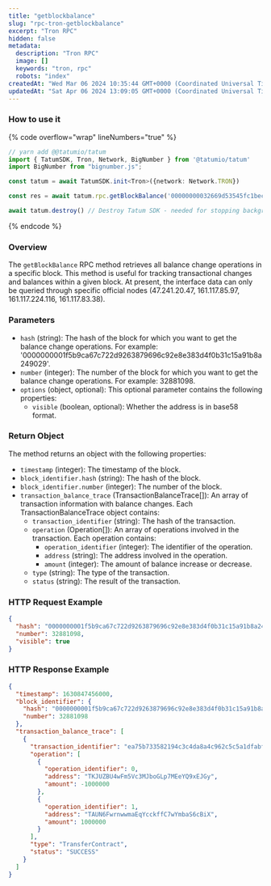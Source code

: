 ```yaml
---
title: "getblockbalance"
slug: "rpc-tron-getblockbalance"
excerpt: "Tron RPC"
hidden: false
metadata: 
  description: "Tron RPC"
  image: []
  keywords: "tron, rpc"
  robots: "index"
createdAt: "Wed Mar 06 2024 10:35:44 GMT+0000 (Coordinated Universal Time)"
updatedAt: "Sat Apr 06 2024 13:09:05 GMT+0000 (Coordinated Universal Time)"
---
```




### How to use it

{% code overflow="wrap" lineNumbers="true" %}

```typescript
// yarn add @@tatumio/tatum
import { TatumSDK, Tron, Network, BigNumber } from '@tatumio/tatum'
import BigNumber from "bignumber.js";

const tatum = await TatumSDK.init<Tron>({network: Network.TRON})

const res = await tatum.rpc.getBlockBalance('00000000032669d53545fc1becc4d0cc9287e6324fb3a9230103aa0922f84544', new BigNumber(52849109), { visible: true })

await tatum.destroy() // Destroy Tatum SDK - needed for stopping background jobs
```

{% endcode %}

### Overview

The `getBlockBalance` RPC method retrieves all balance change operations in a specific block. This method is useful for tracking transactional changes and balances within a given block. At present, the interface data can only be queried through specific official nodes (47.241.20.47, 161.117.85.97, 161.117.224.116, 161.117.83.38).

### Parameters

- `hash` (string): The hash of the block for which you want to get the balance change operations. For example: '0000000001f5b9ca67c722d9263879696c92e8e383d4f0b31c15a91b8a249029'.
- `number` (integer): The number of the block for which you want to get the balance change operations. For example: 32881098.
- `options` (object, optional): This optional parameter contains the following properties:
  - `visible` (boolean, optional): Whether the address is in base58 format.

### Return Object

The method returns an object with the following properties:

- `timestamp` (integer): The timestamp of the block.
- `block_identifier.hash` (string): The hash of the block.
- `block_identifier.number` (integer): The number of the block.
- `transaction_balance_trace` (TransactionBalanceTrace\[]): An array of transaction information with balance changes. Each TransactionBalanceTrace object contains:
  - `transaction_identifier` (string): The hash of the transaction.
  - `operation` (Operation\[]): An array of operations involved in the transaction. Each operation contains:
    - `operation_identifier` (integer): The identifier of the operation.
    - `address` (string): The address involved in the operation.
    - `amount` (integer): The amount of balance increase or decrease.
  - `type` (string): The type of the transaction.
  - `status` (string): The result of the transaction.

### HTTP Request Example

```json
{
  "hash": "0000000001f5b9ca67c722d9263879696c92e8e383d4f0b31c15a91b8a249029",
  "number": 32881098,
  "visible": true
}
```

### HTTP Response Example

```json
{
  "timestamp": 1630847456000,
  "block_identifier": {
    "hash": "0000000001f5b9ca67c722d9263879696c92e8e383d4f0b31c15a91b8a249029",
    "number": 32881098
  },
  "transaction_balance_trace": [
    {
      "transaction_identifier": "ea75b733582194c3c4da8a4c962c5c5a1dfabf525e8db300678b4d18b3adc7fa",
      "operation": [
        {
          "operation_identifier": 0,
          "address": "TKJUZBU4wFm5Vc3MJboGLp7MEeYQ9xEJGy",
          "amount": -1000000
        },
        {
          "operation_identifier": 1,
          "address": "TAUN6FwrnwwmaEqYcckffC7wYmbaS6cBiX",
          "amount": 1000000
        }
      ],
      "type": "TransferContract",
      "status": "SUCCESS"
    }
  ]
}
```
